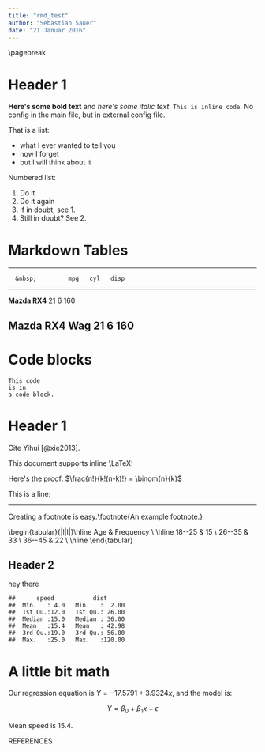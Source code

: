 ```yaml
---
title: "rmd_test"
author: "Sebastian Sauer"
date: "21 Januar 2016"
---
```




\pagebreak


# Header 1
**Here's some bold text** and *here's some italic text*. `This is inline code`.
No config in the main file, but in external config file.

That is a list:

- what I ever wanted to tell you
- now I forget
- but I will think about it

Numbered list:

1. Do it
2. Do it again
3. If in doubt, see 1.
4. Still in doubt? See 2.



# Markdown Tables

--------------------------------------
      &nbsp;         mpg   cyl   disp 
------------------- ----- ----- ------
   **Mazda RX4**     21     6    160  

 **Mazda RX4 Wag**   21     6    160  
--------------------------------------

# Code blocks

    This code
    is in
    a code block.



# Header 1
Cite Yihui [@xie2013].

This document supports inline \LaTeX!

Here's the proof: $\frac{n!}{k!(n-k)!} = \binom{n}{k}$

This is a line:

*****************

Creating a footnote is easy.\footnote{An example footnote.}


\begin{tabular}{|l|l|}\hline
Age & Frequency \\ \hline
18--25  & 15 \\
26--35  & 33 \\
36--45  & 22 \\ \hline
\end{tabular}

## Header 2
hey there

```
##      speed           dist       
##  Min.   : 4.0   Min.   :  2.00  
##  1st Qu.:12.0   1st Qu.: 26.00  
##  Median :15.0   Median : 36.00  
##  Mean   :15.4   Mean   : 42.98  
##  3rd Qu.:19.0   3rd Qu.: 56.00  
##  Max.   :25.0   Max.   :120.00
```


# A little bit math

Our regression equation is $Y=-17.5791+3.9324x$, and the model is:

$$ Y = \beta_0 + \beta_1 x + \epsilon$$

Mean speed is 15.4.


REFERENCES
